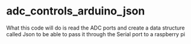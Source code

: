 # adc_controls_arduino_json
What this code will do is read the ADC ports and create a data structure called Json to be able to pass it through the Serial port to a raspberry pi
